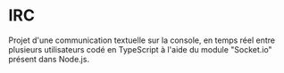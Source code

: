 # IRC
Projet d'une communication textuelle sur la console, en temps réel entre plusieurs utilisateurs codé en TypeScript à l'aide du module "Socket.io" présent dans Node.js.

